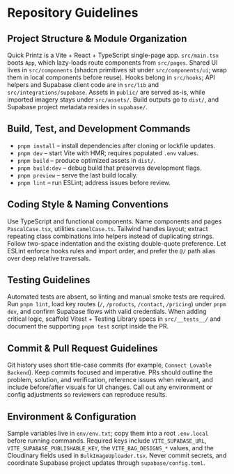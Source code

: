 # Repository Guidelines

## Project Structure & Module Organization
Quick Printz is a Vite + React + TypeScript single-page app. `src/main.tsx` boots `App`, which lazy-loads route components from `src/pages`. Shared UI lives in `src/components` (shadcn primitives sit under `src/components/ui`; wrap them in local components before reuse). Hooks belong in `src/hooks`; API helpers and Supabase client code are in `src/lib` and `src/integrations/supabase`. Assets in `public/` are served as-is, while imported imagery stays under `src/assets/`. Build outputs go to `dist/`, and Supabase project metadata resides in `supabase/`.

## Build, Test, and Development Commands
- `pnpm install` – install dependencies after cloning or lockfile updates.
- `pnpm dev` – start Vite with HMR; requires populated `.env` values.
- `pnpm build` – produce optimized assets in `dist/`.
- `pnpm build:dev` – debug build that preserves development flags.
- `pnpm preview` – serve the last build locally.
- `pnpm lint` – run ESLint; address issues before review.

## Coding Style & Naming Conventions
Use TypeScript and functional components. Name components and pages `PascalCase.tsx`, utilities `camelCase.ts`. Tailwind handles layout; extract repeating class combinations into helpers instead of duplicating strings. Follow two-space indentation and the existing double-quote preference. Let ESLint enforce hooks rules and import order, and prefer the `@/` path alias over deep relative traversals.

## Testing Guidelines
Automated tests are absent, so linting and manual smoke tests are required. Run `pnpm lint`, load key routes (`/`, `/products`, `/contact`, `/pricing`) under `pnpm dev`, and confirm Supabase flows with valid credentials. When adding critical logic, scaffold Vitest + Testing Library specs in `src/__tests__/` and document the supporting `pnpm test` script inside the PR.

## Commit & Pull Request Guidelines
Git history uses short title-case commits (for example, `Connect Lovable Backend`). Keep commits focused and imperative. PRs should outline the problem, solution, and verification, reference issues when relevant, and include before/after visuals for UI changes. Call out any environment or config adjustments so reviewers can reproduce results.

## Environment & Configuration
Sample variables live in `env/env.txt`; copy them into a root `.env.local` before running commands. Required keys include `VITE_SUPABASE_URL`, `VITE_SUPABASE_PUBLISHABLE_KEY`, the `VITE_BAG_DESIGNS_*` values, and the Cloudinary fields used in `BulkImageUploader.tsx`. Never commit secrets, and coordinate Supabase project updates through `supabase/config.toml`.
